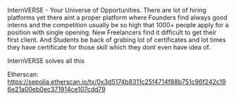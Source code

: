 InternVERSE - Your Universe of Opportunities.
There are lot of hiring platforms yet there aint a proper platform where Founders find always good interns and the competition usually be so high that 1000+ people apply for a position with single opening.
New Freelancers find it difficult to get their first client.
And Students be back of grabing lot of certificates and lot times they have certificate for those skill which they dont even have idea of.

InternVERSE solves all this 

Etherscan: https://sepolia.etherscan.io/tx/0x3d5174b8311c25f4714f88b751c96f242c196e21a00eb0ec371914ce107cdd79
